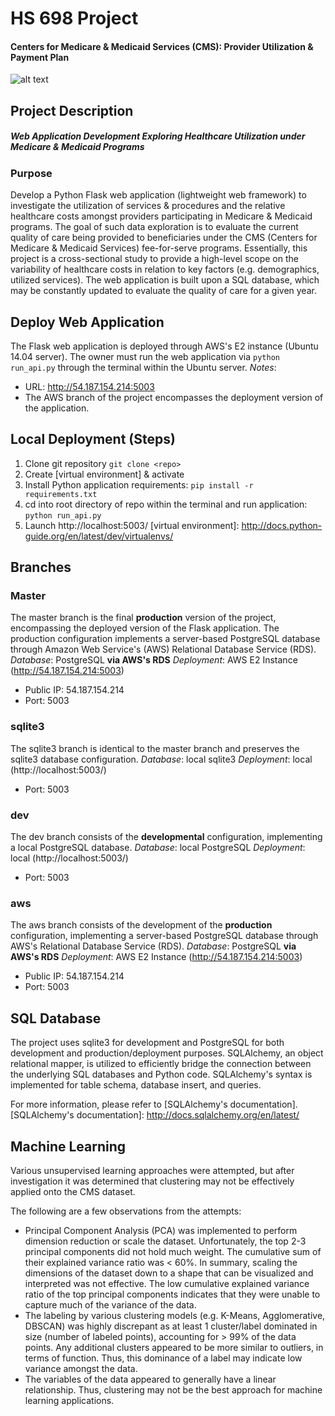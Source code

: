 # HS 698 Project
#### Centers for Medicare & Medicaid Services (CMS): Provider Utilization & Payment Plan
![alt text](http://www.csh.org/wp-content/uploads/2015/06/CMS.jpg "CMS")

## Project Description
##### Web Application Development Exploring Healthcare Utilization under Medicare & Medicaid Programs
### Purpose
Develop a Python Flask web application (lightweight web framework) to investigate the utilization 
of services & procedures and the relative healthcare costs amongst providers participating in 
Medicare & Medicaid programs. The goal of such data exploration is to evaluate the current quality 
of care being provided to beneficiaries under the CMS (Centers for Medicare & Medicaid Services) 
fee-for-serve programs. Essentially, this project is a cross-sectional study to provide a high-level
scope on the variability of healthcare costs in relation to key factors (e.g. demographics, utilized services).
The web application is built upon a SQL database, which may be constantly updated to evaluate the 
quality of care for a given year.

## Deploy Web Application
The Flask web application is deployed through AWS's E2 instance (Ubuntu 14.04 server). The owner must run the 
web application via `python run_api.py` through the terminal within the Ubuntu server. 
*Notes*:
  * URL: http://54.187.154.214:5003
  * The AWS branch of the project encompasses the deployment version of the application.

## Local Deployment (Steps)
1. Clone git repository `git clone <repo>`
2. Create [virtual environment] & activate
3. Install Python application requirements: `pip install -r requirements.txt`
4. cd into root directory of repo within the terminal and run application: `python run_api.py`
5. Launch http://localhost:5003/
[virtual environment]: http://docs.python-guide.org/en/latest/dev/virtualenvs/

## Branches
### Master
The master branch is the final **production** version of the project, encompassing the deployed version of the 
Flask application. The production configuration implements a server-based PostgreSQL database through Amazon
Web Service's (AWS) Relational Database Service (RDS).
*Database*: PostgreSQL **via AWS's RDS**
*Deployment*: AWS E2 Instance (http://54.187.154.214:5003)
  * Public IP: 54.187.154.214
  * Port: 5003
 
### sqlite3
The sqlite3 branch is identical to the master branch and preserves the sqlite3 database configuration.
*Database*: local sqlite3
*Deployment*: local (http://localhost:5003/)
  * Port: 5003

### dev
The dev branch consists of the **developmental** configuration, implementing a local PostgreSQL database.
*Database*: local PostgreSQL
*Deployment*: local (http://localhost:5003/)
  * Port: 5003

### aws
The aws branch consists of the development of the **production** configuration, implementing a server-based 
PostgreSQL database through AWS's Relational Database Service (RDS).
*Database*: PostgreSQL **via AWS's RDS**
*Deployment*: AWS E2 Instance (http://54.187.154.214:5003)
  * Public IP: 54.187.154.214
  * Port: 5003
 
 
## SQL Database
The project uses sqlite3 for development and PostgreSQL for both development and production/deployment purposes.
SQLAlchemy, an object relational mapper, is utilized to efficiently bridge the connection between the underlying
SQL databases and Python code. SQLAlchemy's syntax is implemented for table schema, database insert, and queries.

For more information, please refer to [SQLAlchemy's documentation].
[SQLAlchemy's documentation]: http://docs.sqlalchemy.org/en/latest/


## Machine Learning
Various unsupervised learning approaches were attempted, but after investigation it was determined that clustering
may not be effectively applied onto the CMS dataset.

The following are a few observations from the attempts:
  * Principal Component Analysis (PCA) was implemented to perform dimension reduction or scale the dataset. Unfortunately,
    the top 2-3 principal components did not hold much weight. The cumulative sum of their explained variance ratio was
    < 60%. In summary, scaling the dimensions of the dataset down to a shape that can be visualized and interpreted
    was not effective. The low cumulative explained variance ratio of the top principal components indicates that they
    were unable to capture much of the variance of the data.
  * The labeling by various clustering models (e.g. K-Means, Agglomerative, DBSCAN) was highly discrepant as at least
    1 cluster/label dominated in size (number of labeled points), accounting for > 99% of the data points. Any
    additional clusters appeared to be more similar to outliers, in terms of function. Thus, this dominance of a label
    may indicate low variance amongst the data.
  * The variables of the data appeared to generally have a linear relationship. Thus, clustering may not be the best
    approach for machine learning applications.  